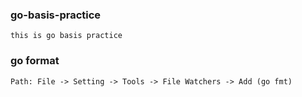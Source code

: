 ### go-basis-practice
    this is go basis practice

### go format
    Path: File -> Setting -> Tools -> File Watchers -> Add (go fmt) 